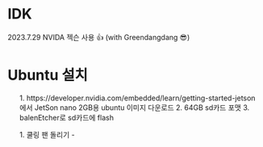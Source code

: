 # IDK
2023.7.29 NVIDA 젝슨 사용 👍 (with Greendangdang 😎)

# Ubuntu 설치
<ol>
  1. https://developer.nvidia.com/embedded/learn/getting-started-jetson 에서 JetSon nano 2GB용 ubuntu 이미지 다운로드
  2. 64GB sd카드 포맷
  3. balenEtcher로 sd카드에 flash
</ol>

<ol>
  1. 쿨링 팬 돌리기
    - 
</ol>
